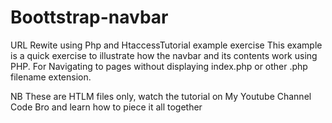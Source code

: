 # Boottstrap-navbar
URL Rewite using Php and HtaccessTutorial  example exercise This example is a quick exercise to illustrate how the navbar and its contents work using PHP. For Navigating to pages without displaying index.php or other .php filename extension.

NB These are HTLM files only, watch the tutorial on My Youtube Channel Code Bro and learn how to piece it all together 
